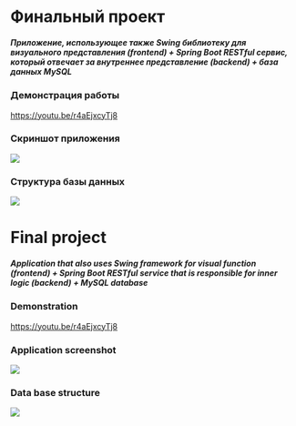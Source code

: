 # Финальный проект
##### Приложение, использующее также Swing библиотеку для визуального представления (frontend) + Spring Boot RESTful сервис, который отвечает за внутреннее представление (backend) + база данных MySQL

### Демонстрация работы
https://youtu.be/r4aEjxcyTj8

### Скриншот приложения
![](https://github.com/beryanow/java_optimization_labs/blob/master/Final%20Project%20(RESTful%20Book%20Library)/screenshots/Снимок%20экрана%202020-12-12%20в%2017.12.08.png?raw=true)

### Структура базы данных
![](https://github.com/beryanow/java_optimization_labs/blob/master/Final%20Project%20(RESTful%20Book%20Library)/screenshots/database.png?raw=true)

# Final project
##### Application that also uses Swing framework for visual function (frontend) + Spring Boot RESTful service that is responsible for inner logic (backend) + MySQL database

### Demonstration
https://youtu.be/r4aEjxcyTj8

### Application screenshot
![](https://github.com/beryanow/java_optimization_labs/blob/master/Final%20Project%20(RESTful%20Book%20Library)/screenshots/Снимок%20экрана%202020-12-12%20в%2017.12.08.png?raw=true)

### Data base structure
![](https://github.com/beryanow/java_optimization_labs/blob/master/Final%20Project%20(RESTful%20Book%20Library)/screenshots/database.png?raw=true)

